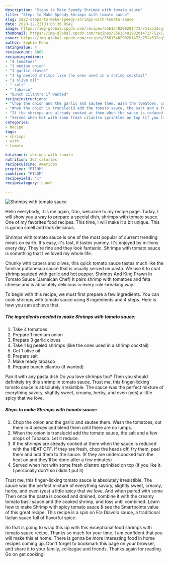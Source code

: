 ```yaml
---
description: "Steps to Make Speedy Shrimps with tomato sauce"
title: "Steps to Make Speedy Shrimps with tomato sauce"
slug: 1822-steps-to-make-speedy-shrimps-with-tomato-sauce
date: 2020-12-22T03:05:36.854Z
image: https://img-global.cpcdn.com/recipes/5561540290281472/751x532cq70/shrimps-with-tomato-sauce-recipe-main-photo.jpg
thumbnail: https://img-global.cpcdn.com/recipes/5561540290281472/751x532cq70/shrimps-with-tomato-sauce-recipe-main-photo.jpg
cover: https://img-global.cpcdn.com/recipes/5561540290281472/751x532cq70/shrimps-with-tomato-sauce-recipe-main-photo.jpg
author: Sophie Mann
ratingvalue: 4
reviewcount: 6869
recipeingredient:
- "4 tomatoes"
- "1 medium onion"
- "3 garlic cloves"
- "1 kg peeled shrimps like the ones used in a shrimp cocktail"
- "1 olive oil"
- " salt"
- " tabasco"
- "bunch cilantro if wanted"
recipeinstructions:
- "Chop the onion and the garlic and sautee them. Wash the tomatoes, cut them in 4 pieces and blend them until there are no lumps."
- "When the onion is translucid add the tomato sauce, the salt and a few drops of Tabasco. Let it reduce."
- "If the shrimps are already cooked at them when the sauce is reduced with the HEAT OFF. If they are fresh, chop the heads off, fry them, peel them and add them to the sauce. (If they are undercoocked turn the heat on and they&#39;ll be done after a few minutes)"
- "Served when hot with some fresh cilantro sprinkled on top (if you like it. I personally don&#39;t so i didn&#39;t put it)"
categories:
- Recipe
tags:
- shrimps
- with
- tomato

katakunci: shrimps with tomato 
nutrition: 267 calories
recipecuisine: American
preptime: "PT19M"
cooktime: "PT45M"
recipeyield: "1"
recipecategory: Lunch

---
```



![Shrimps with tomato sauce](https://img-global.cpcdn.com/recipes/5561540290281472/751x532cq70/shrimps-with-tomato-sauce-recipe-main-photo.jpg)

Hello everybody, it is me again, Dan, welcome to my recipe page. Today, I will show you a way to prepare a special dish, shrimps with tomato sauce. One of my favorites food recipes. This time, I will make it a bit unique. This is gonna smell and look delicious.

Shrimps with tomato sauce is one of the most popular of current trending meals on earth. It's easy, it's fast, it tastes yummy. It's enjoyed by millions every day. They're fine and they look fantastic. Shrimps with tomato sauce is something that I've loved my whole life.

Chunky with capers and olives, this quick tomato sauce tastes much like the familiar puttanesca sauce that is usually served on pasta. We use it to coat shrimp sautéed with garlic and hot pepper. Shrimps And King Prawn In Tomato Sauce (Jamaican Chef) It pairs shrimp with tomatoes and feta cheese and is absolutely delicious in every rule-breaking way.


To begin with this recipe, we must first prepare a few ingredients. You can cook shrimps with tomato sauce using 8 ingredients and 4 steps. Here is how you can achieve that.

<!--inarticleads1-->

##### The ingredients needed to make Shrimps with tomato sauce:

1. Take 4 tomatoes
1. Prepare 1 medium onion
1. Prepare 3 garlic cloves
1. Take 1 kg peeled shrimps (like the ones used in a shrimp cocktail)
1. Get 1 olive oil
1. Prepare  salt
1. Make ready  tabasco
1. Prepare bunch cilantro (if wanted)


Pair it with any pasta dish Do you love shrimps too? Then you should definitely try this shrimp in tomato sauce. Trust me, this finger-licking tomato sauce is absolutely irresistible. The sauce was the perfect mixture of everything savory, slightly sweet, creamy, herby, and even (yes) a little spicy that we love. 

<!--inarticleads2-->

##### Steps to make Shrimps with tomato sauce:

1. Chop the onion and the garlic and sautee them. Wash the tomatoes, cut them in 4 pieces and blend them until there are no lumps.
1. When the onion is translucid add the tomato sauce, the salt and a few drops of Tabasco. Let it reduce.
1. If the shrimps are already cooked at them when the sauce is reduced with the HEAT OFF. If they are fresh, chop the heads off, fry them, peel them and add them to the sauce. (If they are undercoocked turn the heat on and they&#39;ll be done after a few minutes)
1. Served when hot with some fresh cilantro sprinkled on top (if you like it. I personally don&#39;t so i didn&#39;t put it)


Trust me, this finger-licking tomato sauce is absolutely irresistible. The sauce was the perfect mixture of everything savory, slightly sweet, creamy, herby, and even (yes) a little spicy that we love. And when paired with some Then once the pasta is cooked and drained, combine it with the creamy tomato basil sauce and the cooked shrimp, and toss until combined. Learn how to make Shrimp with spicy tomato sauce &amp; see the Smartpoints value of this great recipe. This recipe is a spin on Fra Diavolo sauce, a traditional Italian sauce full of flavorful spice. 

So that is going to wrap this up with this exceptional food shrimps with tomato sauce recipe. Thanks so much for your time. I am confident that you will make this at home. There is gonna be more interesting food in home recipes coming up. Don't forget to bookmark this page on your browser, and share it to your family, colleague and friends. Thanks again for reading. Go on get cooking!
